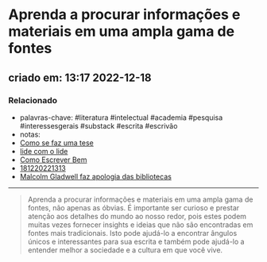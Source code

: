 # Aprenda a procurar informações e materiais em uma ampla gama de fontes
## criado em: 13:17 2022-12-18

### Relacionado
- palavras-chave: #literatura #intelectual #academia #pesquisa #interessesgerais #substack #escrita #escrivão 
- notas: 
- [Como se faz uma tese](../4%20-%20REF%20BIBLIOGRÁFICA/Como%20se%20faz%20uma%20tese.md)
- [lide com o lide](lide%20com%20o%20lide.md)
- [Como Escrever Bem](Como%20Escrever%20Bem.md)
- [181220221313](181220221313)
- [Malcolm Gladwell faz apologia das bibliotecas](Malcolm%20Gladwell%20faz%20apologia%20das%20bibliotecas.md)

---
>Aprenda a procurar informações e materiais em uma ampla gama de fontes, não apenas as óbvias. É importante ser curioso e prestar atenção aos detalhes do mundo ao nosso redor, pois estes podem muitas vezes fornecer insights e ideias que não são encontradas em fontes mais tradicionais. Isto pode ajudá-lo a encontrar ângulos únicos e interessantes para sua escrita e também pode ajudá-lo a entender melhor a sociedade e a cultura em que você vive.
